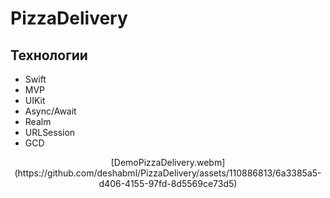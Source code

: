 # PizzaDelivery

## Технологии

- Swift
- MVP
- UIKit
- Async/Await
- Realm
- URLSession
- GCD

<div align="center">
[DemoPizzaDelivery.webm](https://github.com/deshabml/PizzaDelivery/assets/110886813/6a3385a5-d406-4155-97fd-8d5569ce73d5)
